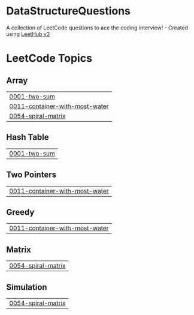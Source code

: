 # DataStructureQuestions
A collection of LeetCode questions to ace the coding interview! - Created using [LeetHub v2](https://github.com/arunbhardwaj/LeetHub-2.0)

<!---LeetCode Topics Start-->
# LeetCode Topics
## Array
|  |
| ------- |
| [0001-two-sum](https://github.com/aditya2410-U/DataStructureQuestions/tree/master/0001-two-sum) |
| [0011-container-with-most-water](https://github.com/aditya2410-U/DataStructureQuestions/tree/master/0011-container-with-most-water) |
| [0054-spiral-matrix](https://github.com/aditya2410-U/DataStructureQuestions/tree/master/0054-spiral-matrix) |
## Hash Table
|  |
| ------- |
| [0001-two-sum](https://github.com/aditya2410-U/DataStructureQuestions/tree/master/0001-two-sum) |
## Two Pointers
|  |
| ------- |
| [0011-container-with-most-water](https://github.com/aditya2410-U/DataStructureQuestions/tree/master/0011-container-with-most-water) |
## Greedy
|  |
| ------- |
| [0011-container-with-most-water](https://github.com/aditya2410-U/DataStructureQuestions/tree/master/0011-container-with-most-water) |
## Matrix
|  |
| ------- |
| [0054-spiral-matrix](https://github.com/aditya2410-U/DataStructureQuestions/tree/master/0054-spiral-matrix) |
## Simulation
|  |
| ------- |
| [0054-spiral-matrix](https://github.com/aditya2410-U/DataStructureQuestions/tree/master/0054-spiral-matrix) |
<!---LeetCode Topics End-->